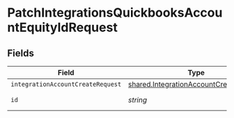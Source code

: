 # PatchIntegrationsQuickbooksAccountEquityIdRequest


## Fields

| Field                                                                                            | Type                                                                                             | Required                                                                                         | Description                                                                                      |
| ------------------------------------------------------------------------------------------------ | ------------------------------------------------------------------------------------------------ | ------------------------------------------------------------------------------------------------ | ------------------------------------------------------------------------------------------------ |
| `integrationAccountCreateRequest`                                                                | [shared.IntegrationAccountCreateRequest](../../models/shared/integrationaccountcreaterequest.md) | :heavy_minus_sign:                                                                               | N/A                                                                                              |
| `id`                                                                                             | *string*                                                                                         | :heavy_check_mark:                                                                               | Unique identifier                                                                                |
